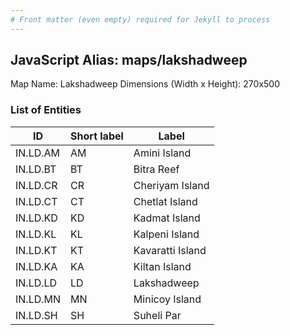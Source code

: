 ```yaml
---
# Front matter (even empty) required for Jekyll to process
---
```


## JavaScript Alias: maps/lakshadweep

Map Name: Lakshadweep
Dimensions (Width x Height): 270x500






### List of Entities

ID | Short label | Label
---|---|---|
IN.LD.AM|AM|Amini Island
IN.LD.BT|BT|Bitra Reef
IN.LD.CR|CR|Cheriyam Island
IN.LD.CT|CT|Chetlat Island
IN.LD.KD|KD|Kadmat Island
IN.LD.KL|KL|Kalpeni Island
IN.LD.KT|KT|Kavaratti Island
IN.LD.KA|KA|Kiltan Island
IN.LD.LD|LD|Lakshadweep
IN.LD.MN|MN|Minicoy Island
IN.LD.SH|SH|Suheli Par